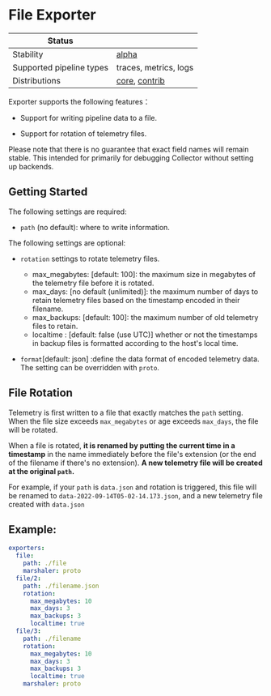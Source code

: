 # File Exporter

| Status                   |                       |
| ------------------------ | --------------------- |
| Stability                | [alpha]               |
| Supported pipeline types | traces, metrics, logs |
| Distributions            | [core], [contrib]     |

Exporter supports the following features：

+ Support for writing pipeline data to a file.

+ Support for rotation of telemetry files.



Please note that there is no guarantee that exact field names will remain stable.
This intended for primarily for debugging Collector without setting up backends.

## Getting Started

The following settings are required:

- `path` (no default): where to write information.

The following settings are optional:

- `rotation` settings to rotate telemetry files.

  - max_megabytes:  [default: 100]: the maximum size in megabytes of the telemetry file before it is rotated.
  - max_days: [no default (unlimited)]: the maximum number of days to retain telemetry files based on the timestamp encoded in their filename.
  - max_backups: [default: 100]: the maximum number of old telemetry files to retain.
  - localtime : [default: false (use UTC)] whether or not the timestamps in backup files is formatted according to the host's local time.

- `format`[default: json] :define the data format of encoded telemetry data. The setting can be overridden with `proto`.



## File Rotation

Telemetry is first written to a file that exactly matches the `path` setting. When the file size exceeds `max_megabytes` or age exceeds `max_days`, the file will be rotated.

When a file is rotated, **it is renamed by putting the current time in a timestamp**
in the name immediately before the file's extension (or the end of the filename if there's no extension).
**A new telemetry file will be created at the original `path`.**

For example, if your `path` is `data.json` and rotation is triggered, this file will be renamed to `data-2022-09-14T05-02-14.173.json`, and a new telemetry file created with `data.json`
## Example:

```yaml
exporters:
  file:
    path: ./file
    marshaler: proto
  file/2:
    path: ./filename.json
    rotation:
      max_megabytes: 10
      max_days: 3
      max_backups: 3
      localtime: true
  file/3:
    path: ./filename
    rotation:
      max_megabytes: 10
      max_days: 3
      max_backups: 3
      localtime: true
    marshaler: proto
```


[alpha]:https://github.com/open-telemetry/opentelemetry-collector#alpha
[contrib]:https://github.com/open-telemetry/opentelemetry-collector-releases/tree/main/distributions/otelcol-contrib
[core]:https://github.com/open-telemetry/opentelemetry-collector-releases/tree/main/distributions/otelcol